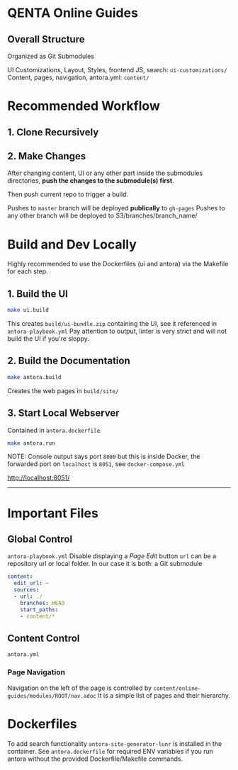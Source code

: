 # QENTA Online Guides

## Overall Structure

Organized as Git Submodules

UI Customizations, Layout, Styles, frontend JS, search: `ui-customizations/`
Content, pages, navigation, antora.yml: `content/`

# Recommended Workflow

## 1. Clone Recursively

## 2. Make Changes

After changing content, UI or any other part inside the submodules directories, **push the changes to the submodule(s) first**.

Then push current repo to trigger a build.

Pushes to `master` branch will be deployed **publically** to `gh-pages`
Pushes to any other branch will be deployed to S3/branches/branch_name/

# Build and Dev Locally

Highly recommended to use the Dockerfiles (ui and antora) via the Makefile for each step.

## 1. Build the UI
```sh
make ui.build
```

This creates `build/ui-bundle.zip` containing the UI, see it referenced in `antora-playbook.yml`
Pay attention to output, linter is very strict and will not build the UI if you're sloppy.

## 2. Build the Documentation
```sh
make antora.build
```
Creates the web pages in `build/site/`

## 3. Start Local Webserver
Contained in `antora.dockerfile`

```sh
make antora.run
```

NOTE: Console output says port `8080` but this is inside Docker, the forwarded port on `localhost` is `8051`, see `docker-compose.yml`

[http://localhost:8051/](http://localhost:8051/)

---

# Important Files

## Global Control
`antora-playbook.yml`
Disable displaying a _Page Edit_ button
`url` can be a repository url or local folder. In our case it is both: a Git submodule

```yaml
content:
  edit_url: ~
  sources:
  - url: ./
    branches: HEAD
    start_paths:
    - content/*
```

## Content Control
`antora.yml`

### Page Navigation
Navigation on the left of the page is controlled by `content/online-guides/modules/ROOT/nav.adoc`
It is a simple list of pages and their hierarchy.

# Dockerfiles
To add search functionality `antora-site-generator-lunr` is installed in the container. 
See `antora.dockerfile` for required ENV variables if you run antora without the provided Dockerfile/Makefile commands.
